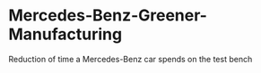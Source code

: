 # Mercedes-Benz-Greener-Manufacturing
Reduction of time a Mercedes-Benz car spends on the test bench
